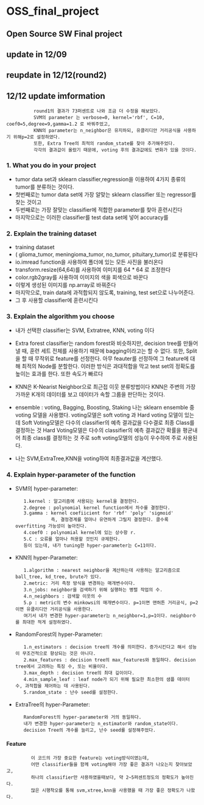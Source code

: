 # OSS_final_project
## Open Source SW Final project

## update in 12/09
## reupdate in 12/12(round2)
## 12/12 update imformation

              round1의 결과가 73퍼센트로 나와 조금 더 수정을 해보았다.
              SVM의 parameter 는 verbose=0, kernel='rbf', C=10, coef0=5,degree=9,gamma=1.2 로 바꿔주었고,
              KNN의 parameter는 n_neighbor은 유지하되, 유클리디안 거리공식을 사용하기 위해p=2로 설정하였다.
              또한, Extra Tree의 최적의 random_state를 찾아 추가해주었다.
              각각의 결과값이 올랐기 때문에, voting 후의 결과값에도 변화가 있을 것이다.


### 1. What you do in your project
    
   - tumor data set과 sklearn classifier,regression을 이용하여 4가지 종류의 tumor를 분류하는 것이다.
   - 첫번째로는 tumor data set에 가장 알맞는 sklearn classifier 또는 regressor를 찾는 것이고
   - 두번째로는 가장 잘맞는 classifier에 적합한 parameter를 찾아 훈련시킨다
   - 마지막으로는 이러한 classifier를 test data set에 넣어 accuracy를 
    
    
### 2. Explain the training dataset

   - training dataset
   - ( glioma_tumor, meningioma_tumor, no_tumor, pituitary_tumor)로 분류된다
   - io.imread function을 사용하여 폴더에 있는 모든 사진을 불러온다
   - transform.resize(64,64)를 사용하여 이미지를 64 * 64 로 조정한다
   - color.rgb2gray를 사용하여 이미지의 색을 회색으로 바꾼다
   - 이렇게 생성된 이미지를 np.array로 바꿔준다
   - 마지막으로, train data에 과적합되지 않도록, training, test set으로 나누어준다.
   - 그 후 사용할 classifier에 훈련시킨다
  
### 3. Explain the algorithm you choose

   - 내가 선택한 classifier는 SVM, Extratree, KNN, voting 이다
   
   - Extra forest classifier는 random forest와 비슷하지만, decision tree를 만들어 낼 때, 훈련 세트 전체를 사용하기 때문에
     bagging이라고는 할 수 없다. 또한, Split을 할 때 무작위로 feature를 선정한다. 아무 feauter를 선정하여 그 feature에 대해
     최적의 Node를 분할한다. 이러한 방식은 과대적합을 막고 test set의 정확도를 높이는 효과를 한다. 또한 속도가 빠르다
     
   - KNN은 K-Nearist Neighbor으로 최근접 이웃 분류방법이다
     KNN은 주변의 가장 가까운 K개의 데이터를 보고 데이터가 속할 그룹을 판단하는 것이다. 
   
   - ensemble : voting, Bagging, Boosting, Staking
     나는 sklearn ensemble 중 voting 모델을 사용했다.
     voting모델은 soft voting 과 Hard voting 모델이 있는데
     Soft Voting모델은 다수의 classifier의 예측 결과값을 다수결로 최종 Class를 결정하는 것
     Hard Voting모델은 다수의 classifier의 예측 결과값간 확률을 평균내어 최종 class를 결정하는 것
     주로 soft voting모델의 성능이 우수하여 주로 사용된다.
   
   - 나는 SVM,ExtraTree,KNN을 voting하여 최종결과값을 계산했다.
     
### 4. Explain hyper-parameter of the function
   - SVM의 hyper-parameter:
 
            1.kernel : 알고리즘에 사용되는 kernel을 결정한다. 
            2.degree : polynomial kernel function에서 차수를 결정한다.
            3.gamma : kernel coefiicient for 'rbf' 'poly' 'sigmoid'
                      즉, 결정경계를 얼마나 유연하게 그릴지 결정한다. 클수록 overfitting 가능성이 높아진다.
            4.coef0 : polynomial kernel에 있는 상수항 r.
            5.C : 오류를 얼마나 허용할 것인지 규제한다.
            등이 있는데, 내가 tuning한 hyper-parameter는 C=11이다.

     
   
   - KNN의 hyper-Parameter:
   
            1.algorithm : nearest neighbor을 계산하는데 사용하는 알고리즘으로 ball_tree, kd_tree, brute가 있다.
            2.metric: 거리 측정 방식을 변경하는 매개변수이다.
            3.n_jobs: neighbor을 검색하기 위해 실행하는 병렬 작업의 수.
            4.n_neighbors : 검색할 이웃의 수
            5.p : metric의 변수 minkowsi의 매개변수이다. p=1이면 맨허튼 거리공식, p=2이면 유클리디안 거리공식을 사용한다.
            여기서 내가 변경한 hyper-parameter는 n_neighbor=1,p=1이다. neighbor수를 최대한 적게 설정하였다.

   - RandomForest의 hyper-Parameter:
   
            1.n_estimators : decision tree의 개수를 의미한다. 증가시킨다고 해서 성능이 무조건적으로 향상되는 것은 아니다.
            2.max_features : decision tree의 max_features와 동일하다. decision tree에서 고려하는 특징 수, 또는 비율이다.
            3.max_depth : decision tree의 최대 깊이이다.
            4.min_sample_leaf : leaf node가 되기 위해 필요한 최소한의 샘플 데이터 수, 과적합을 제어하는 데 사용된다.
            5.random_state : 난수 seed를 설정한다.


   - ExtraTree의 hyper-Parameter:
   
            RandomForest의 hyper-parameter와 거의 동일하다.
            내가 변경한 hyper-parameter는 n_estimator와 random_state이다.
            decision Tree의 개수를 늘리고, 난수 seed를 설정해주었다.

    
#### Feature
    
             이 코드의 가장 중요한 feature는 voting방식이였는데,
             어떤 classifier들을 함께 voting해야 가장 좋은 결과가 나오는지 찾아보았고,
             하나의 classifier만 사용하였을때보다, 약 2~5퍼센트정도의 정확도가 높아진다.
             많은 시행착오를 통해 svm,xtree,knn을 사용했을 때 가장 좋은 정확도가 나왔다.

     


          

  
         

